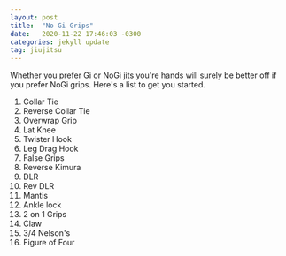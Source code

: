 ```yaml
---
layout: post
title:  "No Gi Grips"
date:   2020-11-22 17:46:03 -0300
categories: jekyll update
tag: jiujitsu
---
```


Whether you prefer Gi or NoGi jits you're hands will surely be better off if you prefer NoGi grips. Here's a list to get you started.

1. Collar Tie
2. Reverse Collar Tie
3. Overwrap Grip
4. Lat Knee
5. Twister Hook
6. Leg Drag Hook
7. False Grips
8. Reverse Kimura
9. DLR
10. Rev DLR
11. Mantis
12. Ankle lock
13. 2 on 1 Grips
14. Claw
15. 3/4 Nelson's
16. Figure of Four
